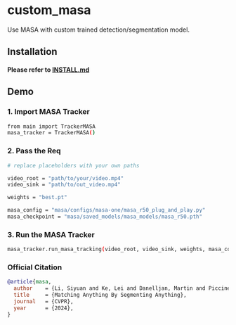 # custom_masa
Use MASA with custom trained detection/segmentation model.

## Installation
#### Please refer to [INSTALL.md](install.md)

## Demo

### 1. Import MASA Tracker
```sh
from main import TrackerMASA
masa_tracker = TrackerMASA()
```
### 2. Pass the Req
```sh
# replace placeholders with your own paths

video_root = "path/to/your/video.mp4"
video_sink = "path/to/out_video.mp4"

weights = "best.pt"

masa_config = "masa/configs/masa-one/masa_r50_plug_and_play.py"
masa_checkpoint = "masa/saved_models/masa_models/masa_r50.pth"
```

### 3. Run the MASA Tracker
```sh
masa_tracker.run_masa_tracking(video_root, video_sink, weights, masa_config, masa_checkpoint)

```


### Official Citation 

```bibtex
@article{masa,
  author    = {Li, Siyuan and Ke, Lei and Danelljan, Martin and Piccinelli, Luigi and Segu, Mattia and Van Gool, Luc and Yu, Fisher},
  title     = {Matching Anything By Segmenting Anything},
  journal   = {CVPR},
  year      = {2024},
}
